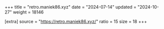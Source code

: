 +++
title = "retro.maniek86.xyz"
date = "2024-07-14"
updated = "2024-10-27"
weight = 18146

[extra]
source = "https://retro.maniek86.xyz/"
ratio = 15
size = 18
+++

